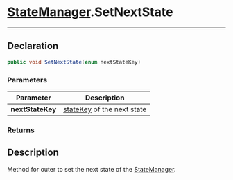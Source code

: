 # [StateManager](StateMachine.md##STATEMANAGER-INCLUDES).SetNextState
---
## Declaration
```csharp
public void SetNextState(enum nextStateKey)
```
### Parameters
|Parameter|Description|
|---|---|
|**nextStateKey**|[stateKey](StateKey.md) of the next state|
### Returns
## Description
Method for outer to set the next state of the [StateManager](StateMachine.md##STATEMANAGER-INCLUDES).


